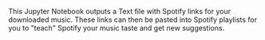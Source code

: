This Jupyter Notebook outputs a Text file with Spotify links for your downloaded music. These links can then be pasted into Spotify playlists for you to "teach" Spotify your music taste and get new suggestions.
